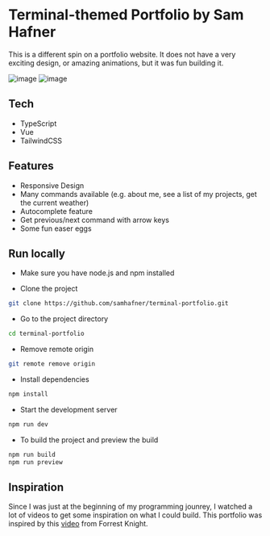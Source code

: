 # Terminal-themed Portfolio by Sam Hafner

This is a different spin on a portfolio website. It does not have a very exciting design, or amazing animations, but it was fun building it. 

![image](https://user-images.githubusercontent.com/110730089/226933100-d37d8e1b-10e1-41c3-a6fe-09b252d67e9a.png)
![image](https://user-images.githubusercontent.com/110730089/226932826-12b1ba6f-e5df-483b-a028-1dc38afb6c46.png)

## Tech

- TypeScript
- Vue
- TailwindCSS

## Features

- Responsive Design
- Many commands available (e.g. about me, see a list of my projects, get the current weather)
- Autocomplete feature
- Get previous/next command with arrow keys
- Some fun easer eggs

## Run locally
- Make sure you have node.js and npm installed

- Clone the project

```bash
git clone https://github.com/samhafner/terminal-portfolio.git
```

- Go to the project directory

```bash
cd terminal-portfolio
```

- Remove remote origin

```bash
git remote remove origin
```

- Install dependencies

```bash
npm install
```

- Start the development server

```bash
npm run dev
```

- To build the project and preview the build
```bash
npm run build
npm run preview
```

## Inspiration

Since I was just at the beginning of my programming jounrey, I watched a lot of videos to get some inspiration on what I could build. This portfolio was inspired by this [video](https://www.youtube.com/watch?v=KtYby2QN0kQ) from Forrest Knight.

